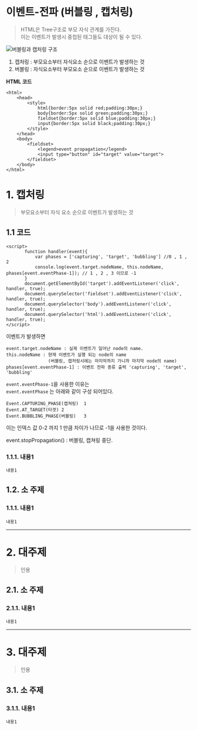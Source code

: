 이벤트-전파 (버블링 , 캡처링)
=======================
> HTML은 Tree구조로 부모 자식 관계를 가진다.  
> 이는 이벤트가 발생시 중첩된 태그들도 대상이 될 수 있다.  
  
![버블링과 캡처링 구조](https://user-images.githubusercontent.com/50267433/62018189-9b784d80-b1f4-11e9-9763-b9be95ce3670.PNG)

1. 캡처링 : 부모요소부터 자식요소 순으로 이벤트가 발생하는 것
2. 버블링 : 자식요소부터 부모요소 순으로 이벤트가 발생하는 것  
  
**HTML 코드**
```
<html>
    <head>
        <style>
            html{border:5px solid red;padding:30px;}
            body{border:5px solid green;padding:30px;}
            fieldset{border:5px solid blue;padding:30px;}
            input{border:5px solid black;padding:30px;}
        </style>
    </head>
    <body>
        <fieldset>
            <legend>event propagation</legend>
            <input type="button" id="target" value="target">          
        </fieldset>
    </body>
</html>
```

# 1. 캡처링
> 부모요소부터 자식 요소 순으로 이벤트가 발생하는 것

## 1.1 코드
 ```
 <script>
        function handler(event){
            var phases = ['capturing', 'target', 'bubbling'] //0 , 1 , 2
            console.log(event.target.nodeName, this.nodeName, phases[event.eventPhase-1]); // 1 , 2 , 3 이므로 -1
        }
        document.getElementById('target').addEventListener('click', handler, true);
        document.querySelector('fieldset').addEventListener('click', handler, true);
        document.querySelector('body').addEventListener('click', handler, true);
        document.querySelector('html').addEventListener('click', handler, true);
 </script>
 ```
이벤트가 발생하면      
```
event.target.nodeName : 실제 이벤트가 일어난 node의 name.  
this.nodeName : 현재 이벤트가 실행 되는 node의 name 
                (버블링, 캡처링시에는 마지막까지 가니까 마지막 node의 name)  
phases[event.eventPhase-1] : 이벤트 전파 종류 출력 'capturing', 'target', 'bubbling'  
```
```event.eventPhase-1```을 사용한 이유는  
```event.eventPhase``` 는 아래와 같이 구성 되어있다.
```
Event.CAPTURING_PHASE(캡쳐링)	1
Event.AT_TARGET(타겟)	2
Event.BUBBLING_PHASE(버블링)	3
```
이는 인덱스 값 0-2 까지 1 만큼 차이가 나므로 -1을 사용한 것이다.

event.stopPropagation() : 버블링, 캡쳐링 중단.
### 1.1.1. 내용1
```
내용1
```
## 1.2. 소 주제
### 1.1.1. 내용1
```
내용1
```

***
# 2. 대주제
> 인용
## 2.1. 소 주제
### 2.1.1. 내용1
```
내용1
```   

***
# 3. 대주제
> 인용
## 3.1. 소 주제
### 3.1.1. 내용1
```
내용1
```
